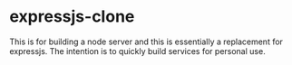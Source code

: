 # expressjs-clone
This is for building a node server and this is essentially a replacement for expressjs. 
The intention is to quickly build services for personal use. 
